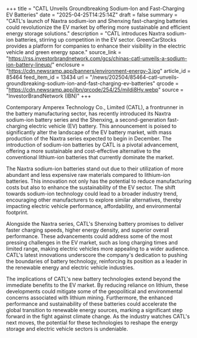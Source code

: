 +++
title = "CATL Unveils Groundbreaking Sodium-Ion and Fast-Charging EV Batteries"
date = "2025-04-25T14:25:14Z"
draft = false
summary = "CATL's launch of Naxtra sodium-ion and Shenxing fast-charging batteries could revolutionize the EV market by offering more sustainable and efficient energy storage solutions."
description = "CATL introduces Naxtra sodium-ion batteries, stirring up competition in the EV sector. GreenCarStocks provides a platform for companies to enhance their visibility in the electric vehicle and green energy space."
source_link = "https://rss.investorbrandnetwork.com/gcs/chinas-catl-unveils-a-sodium-ion-battery-lineup/"
enclosure = "https://cdn.newsramp.app/banners/environment-energy-3.jpg"
article_id = 85464
feed_item_id = 13434
url = "/news/202504/85464-catl-unveils-groundbreaking-sodium-ion-and-fast-charging-ev-batteries"
qrcode = "https://cdn.newsramp.app/ibn/qrcode/254/25/mildi8Hy.webp"
source = "InvestorBrandNetwork (IBN)"
+++

<p>Contemporary Amperex Technology Co., Limited (CATL), a frontrunner in the battery manufacturing sector, has recently introduced its Naxtra sodium-ion battery series and the Shenxing, a second-generation fast-charging electric vehicle (EV) battery. This announcement is poised to significantly alter the landscape of the EV battery market, with mass production of the Naxtra series expected to begin in December. The introduction of sodium-ion batteries by CATL is a pivotal advancement, offering a more sustainable and cost-effective alternative to the conventional lithium-ion batteries that currently dominate the market.</p><p>The Naxtra sodium-ion batteries stand out due to their utilization of more abundant and less expensive raw materials compared to lithium-ion batteries. This innovation not only has the potential to reduce manufacturing costs but also to enhance the sustainability of the EV sector. The shift towards sodium-ion technology could lead to a broader industry trend, encouraging other manufacturers to explore similar alternatives, thereby impacting electric vehicle performance, affordability, and environmental footprint.</p><p>Alongside the Naxtra series, CATL's Shenxing battery promises to deliver faster charging speeds, higher energy density, and superior overall performance. These advancements could address some of the most pressing challenges in the EV market, such as long charging times and limited range, making electric vehicles more appealing to a wider audience. CATL's latest innovations underscore the company's dedication to pushing the boundaries of battery technology, reinforcing its position as a leader in the renewable energy and electric vehicle industries.</p><p>The implications of CATL's new battery technologies extend beyond the immediate benefits to the EV market. By reducing reliance on lithium, these developments could mitigate some of the geopolitical and environmental concerns associated with lithium mining. Furthermore, the enhanced performance and sustainability of these batteries could accelerate the global transition to renewable energy sources, marking a significant step forward in the fight against climate change. As the industry watches CATL's next moves, the potential for these technologies to reshape the energy storage and electric vehicle sectors is undeniable.</p>